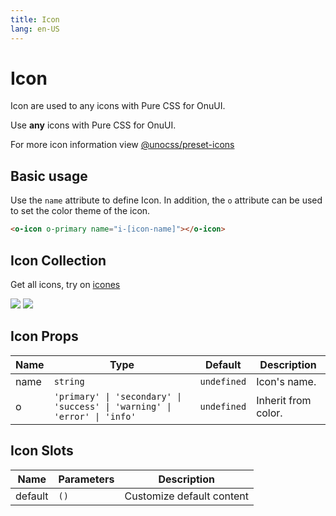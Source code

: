 ```yaml
---
title: Icon
lang: en-US
---
```


# Icon

Icon are used to any icons with Pure CSS for OnuUI.

Use **any** icons with Pure CSS for OnuUI.

For more icon information view [@unocss/preset-icons](https://github.com/unocss/unocss/tree/main/packages/preset-icons)

## Basic usage

Use the `name` attribute to define Icon. In addition, the `o` attribute can be used to set the color theme of the icon.

```html
<o-icon o-primary name="i-[icon-name]"></o-icon>
```

<demo src="../example/icon/basic.vue"></demo>

## Icon Collection

Get all icons, try on [icones](https://icones.js.org/)

![](https://raw.githubusercontent.com/antfu/icones/main/screenshots/2.png)
![](https://raw.githubusercontent.com/antfu/icones/main/screenshots/6.png)

## Icon Props

| Name | Type | Default | Description |
| --- | --- | --- | --- |
| name | `string` | `undefined` | Icon's name. |
| o | `'primary' \| 'secondary' \| 'success' \| 'warning' \| 'error' \| 'info'` | `undefined` | Inherit from color. |

## Icon Slots

| Name | Parameters | Description |
| --- | --- | --- |
| default | `()` | Customize default content |
